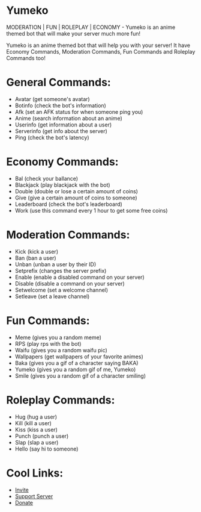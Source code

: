 # Yumeko

MODERATION | FUN | ROLEPLAY | ECONOMY - Yumeko is an anime themed bot that will make your server much more fun!

Yumeko is an anime themed bot that will help you with your server! It have Economy Commands, Moderation Commands, Fun Commands and Roleplay Commands too!

# General Commands:

- Avatar (get someone's avatar)
- Botinfo (check the bot's information)
- Afk (set an AFK status for when someone ping you)
- Anime (search information about an anime)
- Userinfo (get information about a user)
- Serverinfo (get info about the server)
- Ping (check the bot's latency)

# Economy Commands:

- Bal (check your ballance)
- Blackjack (play blackjack with the bot)
- Double (double or lose a certain amount of coins)
- Give (give a certain amount of coins to someone)
- Leaderboard (check the bot's leaderboard)
- Work (use this command every 1 hour to get some free coins)

# Moderation Commands:

- Kick (kick a user)
- Ban (ban a user)
- Unban (unban a user by their ID)
- Setprefix (changes the server prefix)
- Enable (enable a disabled command on your server)
- Disable (disable a command on your server)
- Setwelcome (set a welcome channel)
- Setleave (set a leave channel)

# Fun Commands:

- Meme (gives you a random meme)
- RPS (play rps with the bot)
- Waifu (gives you a random waifu pic)
- Wallpapers (get wallpapers of your favorite animes)
- Baka (gives you a gif of a character saying BAKA)
- Yumeko (gives you a random gif of me, Yumeko)
- Smile (gives you a random gif of a character smiling)

# Roleplay Commands:

- Hug (hug a user)
- Kill (kill a user)
- Kiss (kiss a user)
- Punch (punch a user)
- Slap (slap a user)
- Hello (say hi to someone)

 # Cool Links:

- [Invite](https://discord.com/oauth2/authorize?client_id=784132536631558184&scope=bot&permissions=268790870)
- [Support Server](https://discord.gg/AtcYJyMJrp)
- [Donate](https://donatebot.io/checkout/784033987198451733)
